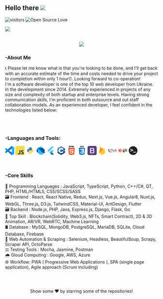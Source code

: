 ## Hello there <img src="https://media.giphy.com/media/hvRJCLFzcasrR4ia7z/giphy.gif" width="28">
![visitors](https://visitor-badge.laobi.icu/badge?page_id=legendaryFSD.legendaryFSD)
![Open Source Love](https://badges.frapsoft.com/os/v1/open-source.svg?v=102)

<img src="https://github.com/halfrost/halfrost/blob/master/icons/header_1.png">
<br /><br />

<p align="center">
  <!-- Typing SVG by legendaryFSD - https://github.com/legendaryFSD/readme-typing-svg -->
  <a href="https://github.com/legendaryFSD/readme-typing-svg"><img src="https://readme-typing-svg.demolab.com/?lines=Full-Stack%20Web%20and%20App%20Developer;Senior%20Solidity%20Dev;10%2B%20years%20of%20IT%20Experience;Always%20learning%20new%20things&font=Fira%20Code&center=true&width=800&height=45&color=f75c7e&vCenter=true&size=35&pause=1000" /></a>
</p>

<h3 align="left" id="macropower-tech">-About Me</h3>
📞 Please let me know what is that you're looking to be done, and I'll get back with an accurate estimate of the time and costs needed to drive your project to completion within only 1 hour⏰. Looking forward to co-operation!<br />
I'm a software developer is one of the top 10 web developer from Ukraine. In the development since 2014.  Extremely experienced in projects of any size and complexity of both startup and enterprise levels.
Having strong communication skills, I'm proficient in both outsource and out staff collaboration models.
As an experienced developer, I feel confident in the technologies listed below:
<br /><br /><br /><br />

<!-- <p align="center">
  <a href="https://github.com/legendaryFSD/github-readme-stats">
    <img
      height="150"
      src="https://github-readme-stats.vercel.app/api?username=legendaryFSD&count_private=true&show_icons=true&custom_title=legendaryFSD's%20Github%20Status&hide=issues&theme=vision-friendly-dark"
    />
   </a>

  <a href="https://github.com/legendaryFSD/github-readme-stats">
    <img
      height="150"
      src="https://github-readme-stats.vercel.app/api/top-langs/?username=legendaryFSD&layout=compact&theme=vision-friendly-dark" />
  </a>  
</p>
 -->
<h3 align="left" id="macropower-tech">-Languages and Tools:</h3>

<code><img height="30" src="https://raw.githubusercontent.com/github/explore/80688e429a7d4ef2fca1e82350fe8e3517d3494d/topics/visual-studio-code/visual-studio-code.png"></code>
<code><img height="30" src="https://raw.githubusercontent.com/github/explore/80688e429a7d4ef2fca1e82350fe8e3517d3494d/topics/javascript/javascript.png"></code>
<code><img height="30" src="https://raw.githubusercontent.com/github/explore/80688e429a7d4ef2fca1e82350fe8e3517d3494d/topics/python/python.png"></code>
<code><img height="30" src="https://raw.githubusercontent.com/github/explore/80688e429a7d4ef2fca1e82350fe8e3517d3494d/topics/dart/dart.png"></code>
<code><img height="30" src="https://raw.githubusercontent.com/github/explore/80688e429a7d4ef2fca1e82350fe8e3517d3494d/topics/flutter/flutter.png"></code>
<code><img height="30" src="https://raw.githubusercontent.com/github/explore/80688e429a7d4ef2fca1e82350fe8e3517d3494d/topics/cpp/cpp.png"></code>
<code><img height = "30" src = "https://raw.githubusercontent.com/github/explore/80688e429a7d4ef2fca1e82350fe8e3517d3494d/topics/html/html.png"></code>
<code><img height = "30" src = "https://raw.githubusercontent.com/github/explore/80688e429a7d4ef2fca1e82350fe8e3517d3494d/topics/css/css.png"></code>
<code><img height = "30" src = "https://raw.githubusercontent.com/github/explore/80688e429a7d4ef2fca1e82350fe8e3517d3494d/topics/bootstrap/bootstrap.png"></code>
<code><img height="30" src="https://raw.githubusercontent.com/github/explore/80688e429a7d4ef2fca1e82350fe8e3517d3494d/topics/firebase/firebase.png"></code>
<code><img height="30" src="https://raw.githubusercontent.com/github/explore/80688e429a7d4ef2fca1e82350fe8e3517d3494d/topics/flask/flask.png"></code>
<code><img height="30" src="https://raw.githubusercontent.com/github/explore/80688e429a7d4ef2fca1e82350fe8e3517d3494d/topics/git/git.png"></code>
<code><img height="30" src="https://raw.githubusercontent.com/github/explore/80688e429a7d4ef2fca1e82350fe8e3517d3494d/topics/terminal/terminal.png"></code>

<br/>

<h3 align="left" id="macropower-tech">-Core Skills</h3>
💽 Programming Languages : JavaScript, TypeScript, Python, C++/C#, QT, PHP, HTML/HTML5, CSS/SCSS/SASS<br/>
🗃 Frontend : React, React Native, Redux, Next.js, Vue.js, Angular8, Nuxt.js, WebGL, Three.js, D3.js, TailwindCSS, Material-UI, AntDesign, Flutter<br/>
🗃 Backend : Node.js, PHP, Java, Express.js, Django, Flask, Go<br/>
🥇 Top Skill : Blockchain(Solidity, Web3.js, NFTs, Smart Contract), 2D & 3D Animation, AR/VR, WebRTC, Machine Learning<br/>
🛢 Database : MySQL, MongoDB, PostgreSQL, MariaDB, SQLite, Cloud Database, Firebase<br/>
🛵 Web Automation & Scraping : Selenium, Headless, BeautifulSoup, Scrapy, Scraper API, OctoParse<br/>
⚖ Testing Tools : Mocha, Jasmine, Postman<br/>
🌧 Gloud Computing : Google, AWS, Azure<br/>
⚙️ Workflow: PWA ( Progressive Web Applications ), SPA (single page application), Agile approach (Scrum including)<br/>

<br/><br/>

<!-- ## 🏆 GitHub Trophies
<p align="center" style="margin-bottom: 10px;">
<img src="https://github-profile-trophy.vercel.app/?username=legendaryFSD&column=7&theme=onedark" alt="legendaryFSD" />
</p> -->

<p align="center">Show some ❤️ by starring some of the repositories!</p>





